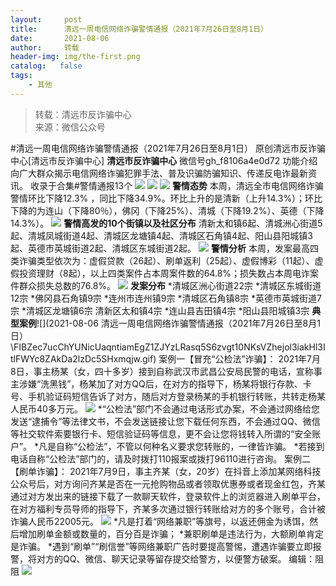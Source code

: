 ```yaml
---
layout:     post
title:      清远一周电信网络诈骗警情通报（2021年7月26日至8月1日）
date:       2021-08-06
author:     转载
header-img: img/the-first.png
catalog:   false
tags:
    - 其他
---
```


<blockquote><p>转载：清远市反诈骗中心<br>
来源：微信公众号</p></blockquote>

#清远一周电信网络诈骗警情通报（2021年7月26日至8月1日）
原创清远市反诈骗中心[清远市反诈骗中心]
**清远市反诈骗中心**
微信号gh_f8106a4e0d72
功能介绍向广大群众揭示电信网络诈骗犯罪手法、普及识骗防骗知识、传递反电诈最新资讯。
收录于合集#警情通报13个
![]({{site.baseurl}}/postimg/3CxTSiafadcic5zyXUfbXLUClzlpaoknCpV4bErPg2kuuS97hoJJbNCtFOVZ9X0j5W26HDaregC5kibiaLGl8CPr9A.gif)
![]({{site.baseurl}}/postimg/3CxTSiafadc905zgbg07gJCB0IzslppDqzX4Gc8FnH3neOonu7phVjxPDdsd1RWDeWibwJumSUB4hibv2wBB8f5icA.jpeg)
![]({{site.baseurl}}/postimg/FIBZec7ucChYUNicUaqntiamEgZ1ZJYzLRasq5S6zvgt10NKsVZhejol3iakHl3ItlFWYc8ZAkDa2lzDc5SHxmqjw.gif)
**警情态势**
本周，清远全市电信网络诈骗警情环比下降12.3%
，同比下降34.9%。环比上升的是清新（上升14.3%）；环比下降的为连山（下降80％），佛冈（下降25%）、清城（下降19.2%）、英德（下降14.3%）。
![]({{site.baseurl}}/postimg/FIBZec7ucChYUNicUaqntiamEgZ1ZJYzLRasq5S6zvgt10NKsVZhejol3iakHl3ItlFWYc8ZAkDa2lzDc5SHxmqjw.gif)
**警情高发的10个街镇以及社区分布**
清新太和镇6起、清城洲心街道5起、清城凤城街道4起、清城区龙塘镇4起、清城区石角镇4起、阳山县阳城镇3起、英德市英城街道2起、清城区东城街道2起。
![]({{site.baseurl}}/postimg/FIBZec7ucChYUNicUaqntiamEgZ1ZJYzLRasq5S6zvgt10NKsVZhejol3iakHl3ItlFWYc8ZAkDa2lzDc5SHxmqjw.gif)
**警情分析**
本周，发案最高四类诈骗类型依次为：虚假贷款（26起）、刷单返利（25起）、虚假博彩（11起）、虚假投资理财（8起），以上四类案件占本周案件数的64.8%；损失数占本周电诈案件群众损失总数的76.8%。
![]({{site.baseurl}}/postimg/FIBZec7ucChYUNicUaqntiamEgZ1ZJYzLRasq5S6zvgt10NKsVZhejol3iakHl3ItlFWYc8ZAkDa2lzDc5SHxmqjw.gif)
**发案分布**
*清城区洲心街道22宗
*清城区东城街道12宗
*佛冈县石角镇9宗
*连州市连州镇9宗
*清城区石角镇8宗
*英德市英城街道7宗
*清城区龙塘镇6宗
清新区太和镇4宗
*连山县吉田镇4宗
*阳山县阳城镇3宗
**典型案例**![](2021-08-06
清远一周电信网络诈骗警情通报（2021年7月26日至8月1日）\\FIBZec7ucChYUNicUaqntiamEgZ1ZJYzLRasq5S6zvgt10NKsVZhejol3iakHl3ItlFWYc8ZAkDa2lzDc5SHxmqjw.gif)
案例一【冒充“公检法”诈骗】：
2021年7月8日，事主杨某（女，四十多岁）接到自称武汉市武昌公安局民警的电话，宣称事主涉嫌“洗黑钱”，杨某加了对方QQ后，在对方的指导下，杨某将银行存款、卡号、手机验证码短信告诉了对方，随后对方登录杨某的手机银行转账，共转走杨某人民币40多万元。
![]({{site.baseurl}}/postimg/3CxTSiafadc905zgbg07gJCB0IzslppDqA9ovdKPBJ2FEoNf0qmxzcBf6icf3EznbGHcvPv9uKNX5mv9HiasZpDjA.png)
*“公检法”部门不会通过电话形式办案，不会通过网络给您发送“逮捕令”等法律文书，不会发送链接让您下载任何东西，不会通过QQ、微信等社交软件索要银行卡、短信验证码等信息，更不会让您将钱转入所谓的“安全账户”。
*凡是自称“公检法”，不管以何种名义要求您转账的，一律皆诈骗。
*若接到电话自称“公检法”部门的，请及时拨打110报案或拨打96110进行咨询。
案例二【刷单诈骗】：
2021年7月9日，事主齐某（女，20岁）在抖音上添加某网络科技公众号后，对方询问齐某是否在一元抢购物品或者领取优惠券或者现金红包，齐某通过对方发出来的链接下载了一款聊天软件，登录软件上的浏览器进入刷单平台，在对方福利专员导师的指导下，齐某多次通过银行转账给对方的多个账号，合计被诈骗人民币22005元。
![]({{site.baseurl}}/postimg/3CxTSiafadc905zgbg07gJCB0IzslppDqA9ovdKPBJ2FEoNf0qmxzcBf6icf3EznbGHcvPv9uKNX5mv9HiasZpDjA.png)
*凡是打着“网络兼职”等旗号，以返还佣金为诱饵，然后增加刷单金额或数量的，百分百是诈骗；
*兼职刷单是违法行为，大额刷单肯定是诈骗。
*遇到“刷单”“刷信誉”等网络兼职广告时要提高警惕，遭遇诈骗要立即报警，将对方的QQ、微信、聊天记录等留存提交给警方，以便警方破案。
编辑：阻阻
![]({{site.baseurl}}/postimg/3CxTSiafadcic5zyXUfbXLUClzlpaoknCpErldQhhamfG7KH1qHGrr3icT9iaAoE1B4noSO7EewO2k8fys5pMuaoog.gif)
